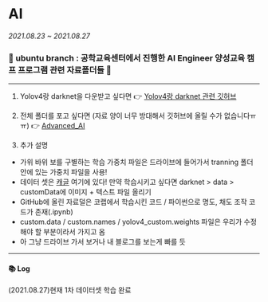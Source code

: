 # AI
_2021.08.23 ~ 2021.08.27_   
### :purple_heart: ubuntu branch : 공학교육센터에서 진행한 AI Engineer 양성교육 캠프 프로그램 관련 자료폴더들 :yellow_heart: 

---   
1. Yolov4랑 darknet을 다운받고 싶다면 
:point_right: [Yolov4랑 darknet 관련 깃허브](https://github.com/AlexeyAB/darknet)

2. 전체 폴더를 포고 싶다면 (자료 양이 너무 방대해서 깃허브에 올릴 수가 없습니다ㅠㅠ)
:point_right: [Advanced_AI](https://drive.google.com/drive/folders/1tZ6DPrkz4uMJ1CSGvMCk1k3JTFrIS346?usp=sharing)

3. 추가 설명 
 - 가위 바위 보를 구별하는 학습 가중치 파일은 드라이브에 들어가서 tranning 폴더 안에 있는 가중치 파일을 사용!
 - 데이터 셋은 [캐글](https://www.kaggle.com/uijeongjeon/ai-team) 여기에 있다! 만약 학습시키고 싶다면 darknet > data > customData에 이미지 + 텍스트 파일 올리기 
 - GitHub에 올린 자료덜은 코랩에서 학습시킨 코드 / 파이썬으로 명도, 채도 조작 코드가 존재(.ipynb)
 - custom.data / custom.names / yolov4_custom.weights 파일은 우리가 수정해야 할 부분이라서 가지고 옴 
 - 아 그냥 드라이브 가서 보거나 내 블로그를 보는게 빠를 듯

---
#### :books: Log
(2021.08.27)현재 1차 데이터셋 학습 완료 
